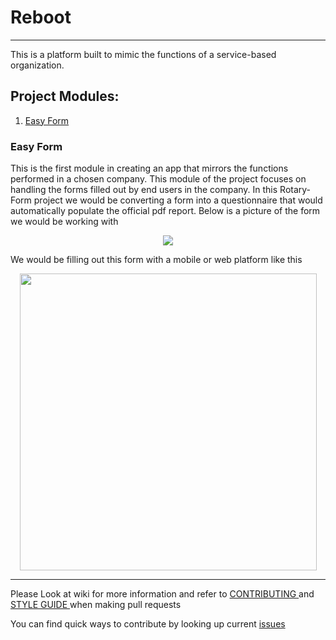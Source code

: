 # Reboot
***
This is a platform built to mimic the functions of a service-based organization.

##  Project Modules:

1. [Easy Form](#id-section1)
<div id='id-section1'/>

### Easy Form
 This is the first module in creating an app that mirrors the functions performed in a chosen company. This module of the project focuses on handling the forms filled out by end users in the company. In this Rotary-Form project we would be converting a form into a questionnaire that would automatically populate the official pdf report.
 Below is a picture of the form we would be working with
 
 <p align = "center">
 <img src = "https://user-images.githubusercontent.com/52111209/61166658-1c4dfe80-a4ff-11e9-8e86-1d90b5afcfe6.png">
 </p>
 <p>
 We would be filling out this form with a mobile or web platform like this
 </p>
  <p align = "center">
 <img src = "https://user-images.githubusercontent.com/52111209/61482214-21c8a000-a968-11e9-90f7-9a72d6463834.jpeg" width="475">
 </p>
 <hr>
<p>
 Please Look at wiki for more information and refer to <a href = "https://github.com/OAkala/Reboot/blob/patches/CONTRIBUTING.md"> CONTRIBUTING </a> and <a href = "https://github.com/OAkala/Reboot/blob/patches/STYLE%20GUIDE.md"> STYLE GUIDE </a> when making pull requests
 </p>
 
 You can find quick ways to contribute by looking up current [issues](https://github.com/OAkala/Reboot/issues)
